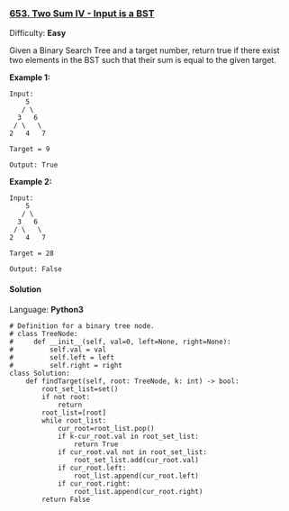 ### [653\. Two Sum IV - Input is a BST](https://leetcode.com/problems/two-sum-iv-input-is-a-bst/)

Difficulty: **Easy**


Given a Binary Search Tree and a target number, return true if there exist two elements in the BST such that their sum is equal to the given target.

**Example 1:**

```
Input: 
    5
   / \
  3   6
 / \   \
2   4   7

Target = 9

Output: True
```

**Example 2:**

```
Input: 
    5
   / \
  3   6
 / \   \
2   4   7

Target = 28

Output: False
```


#### Solution

Language: **Python3**

```python3
# Definition for a binary tree node.
# class TreeNode:
#     def __init__(self, val=0, left=None, right=None):
#         self.val = val
#         self.left = left
#         self.right = right
class Solution:
    def findTarget(self, root: TreeNode, k: int) -> bool:
        root_set_list=set()
        if not root:
            return 
        root_list=[root]
        while root_list:
            cur_root=root_list.pop()
            if k-cur_root.val in root_set_list:
                return True
            if cur_root.val not in root_set_list:
                root_set_list.add(cur_root.val)
            if cur_root.left:
                root_list.append(cur_root.left)
            if cur_root.right:
                root_list.append(cur_root.right)
        return False
```